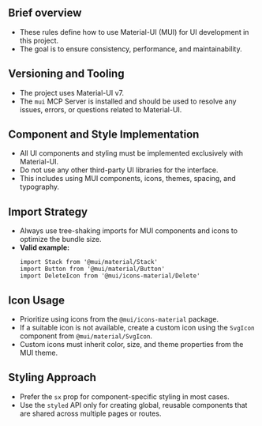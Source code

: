 ## Brief overview

- These rules define how to use Material-UI (MUI) for UI development in this project.
- The goal is to ensure consistency, performance, and maintainability.

## Versioning and Tooling

- The project uses Material-UI v7.
- The `mui` MCP Server is installed and should be used to resolve any issues, errors, or questions related to Material-UI.

## Component and Style Implementation

- All UI components and styling must be implemented exclusively with Material-UI.
- Do not use any other third-party UI libraries for the interface.
- This includes using MUI components, icons, themes, spacing, and typography.

## Import Strategy

- Always use tree-shaking imports for MUI components and icons to optimize the bundle size.
- **Valid example:**
  ```tsx
  import Stack from '@mui/material/Stack'
  import Button from '@mui/material/Button'
  import DeleteIcon from '@mui/icons-material/Delete'
  ```

## Icon Usage

- Prioritize using icons from the `@mui/icons-material` package.
- If a suitable icon is not available, create a custom icon using the `SvgIcon` component from `@mui/material/SvgIcon`.
- Custom icons must inherit color, size, and theme properties from the MUI theme.

## Styling Approach

- Prefer the `sx` prop for component-specific styling in most cases.
- Use the `styled` API only for creating global, reusable components that are shared across multiple pages or routes.
